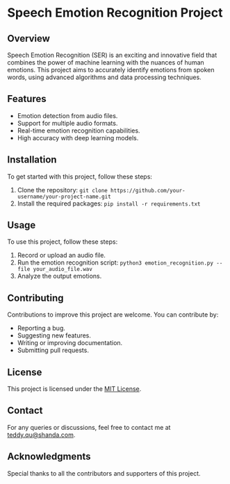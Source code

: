 # Speech Emotion Recognition Project

## Overview
Speech Emotion Recognition (SER) is an exciting and innovative field that combines the power of machine learning with the nuances of human emotions. This project aims to accurately identify emotions from spoken words, using advanced algorithms and data processing techniques.

## Features
- Emotion detection from audio files.
- Support for multiple audio formats.
- Real-time emotion recognition capabilities.
- High accuracy with deep learning models.

## Installation
To get started with this project, follow these steps:
1. Clone the repository: `git clone https://github.com/your-username/your-project-name.git`
2. Install the required packages: `pip install -r requirements.txt`

## Usage
To use this project, follow these steps:
1. Record or upload an audio file.
2. Run the emotion recognition script: `python3 emotion_recognition.py --file your_audio_file.wav`
3. Analyze the output emotions.

## Contributing
Contributions to improve this project are welcome. You can contribute by:
- Reporting a bug.
- Suggesting new features.
- Writing or improving documentation.
- Submitting pull requests.

## License
This project is licensed under the [MIT License](LICENSE).

## Contact
For any queries or discussions, feel free to contact me at teddy.qu@shanda.com.

## Acknowledgments
Special thanks to all the contributors and supporters of this project.

